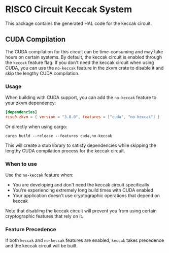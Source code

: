 # RISC0 Circuit Keccak System

This package contains the generated HAL code for the keccak circuit.

## CUDA Compilation

The CUDA compilation for this circuit can be time-consuming and may take hours on certain systems. By default, the keccak circuit is enabled through the `keccak` feature flag. If you don't need the keccak circuit when using CUDA, you can use the `no-keccak` feature in the zkvm crate to disable it and skip the lengthy CUDA compilation.

### Usage

When building with CUDA support, you can add the `no-keccak` feature to your zkvm dependency:

```toml
[dependencies]
risc0-zkvm = { version = "3.0.0", features = ["cuda", "no-keccak"] }
```

Or directly when using cargo:

```
cargo build --release --features cuda,no-keccak
```

This will create a stub library to satisfy dependencies while skipping the lengthy CUDA compilation process for the keccak circuit.

### When to use

Use the `no-keccak` feature when:
- You are developing and don't need the keccak circuit specifically
- You're experiencing extremely long build times with CUDA enabled
- Your application doesn't use cryptographic operations that depend on keccak

Note that disabling the keccak circuit will prevent you from using certain cryptographic features that rely on it.

### Feature Precedence

If both `keccak` and `no-keccak` features are enabled, `keccak` takes precedence and the keccak circuit will be built.
